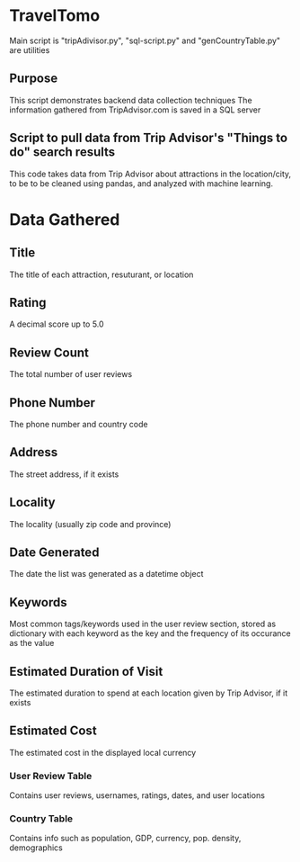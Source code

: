 # TravelTomo
Main script is "tripAdivisor.py", 
"sql-script.py" and "genCountryTable.py" are utilities

## Purpose
  This script demonstrates backend data collection techniques
  The information gathered from TripAdvisor.com is saved in a SQL server

## Script to pull data from Trip Advisor's "Things to do" search results
This code takes data from Trip Advisor about attractions in the location/city, to be
to be cleaned using pandas, and analyzed with machine learning. 

# Data Gathered

## Title
 The title of each attraction, resuturant, or location
## Rating
 A decimal score up to 5.0
## Review Count
 The total number of user reviews
## Phone Number
 The phone number and country code
## Address
 The street address, if it exists
## Locality
 The locality (usually zip code and province)
## Date Generated
 The date the list was generated as a datetime object
## Keywords
 Most common tags/keywords used in the user review section, stored as dictionary with
 each keyword as the key and the frequency of its occurance as the value
## Estimated Duration of Visit
 The estimated duration to spend at each location given by Trip Advisor, if it exists
## Estimated Cost
 The estimated cost in the displayed local currency

### User Review Table
 Contains user reviews, usernames, ratings, dates, and user locations

### Country Table
 Contains info such as population, GDP, currency, pop. density, demographics
